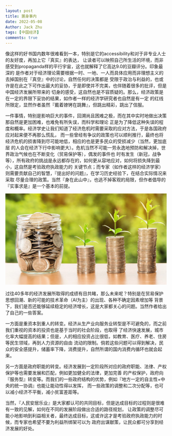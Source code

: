 ```yaml
---
layout: post
title: 置身事内
date: 2022-05-08
Author: Jack Zhu
tags: [中国经济]
comments: true
---
```

像这样的好书国内数年很难看到一本，特别是它的accessibility和对于非专业人士的友好度，再加上它『真实』的表达，
让读者可以映照自己所生活的环境，而非感受到propaganda样的平行宇宙，这也就解释了它高达9.0的豆瓣评分。印象最深的
是作者对于经济理论需要根据一时、一地、一人而具体应用而非理想主义的去掉国别在『真空』中的讨论，自然任何的决策都是
受限于政治与利益的，也或许是在此之下可作出最大的妥协，于是即使并不完美，也伴随着很多的批评，但是中国经济发展所带来的
切身的感受，这自然也是不容质疑的。那么，经济政策是在一定的界限下妥协的结果，如作者一样的经济学研究者也自然是有一定
的红线所限定，显然作者虽然『戴着镣铐在跳舞』，但跳出精彩，跳出了信服。

一件事情，特别是影响巨大的事件，回溯尚且困难之极，而在其中实时地做出决策那自然是更加困难，也难免有所失误，而科学和理论
正是为了降低这种失误的程度和概率。经济学史让我们知道了经济危机时需要采取的应对方法，于是各国政府应对起来便不再那么慌乱，
而一些曾经有争议的政策也可以顺利推行，最终也将经济危机的损害降到尽可能地低，相应的也是更多民众的受损减少（当然，更加底层
的人会在经济下行中影响更大）。危机当然不可能一劳永逸地预防和解决掉，世界政治气候也在不断变化（贸易保护等），偶发的事件也
时有发生（新冠，战争等），所有政府的挑战是永远都存在的，如何更从容地应对，如何将损失降到最小，这自然是考验政府执政能力的
关键节点；而专家（如作者这样的经济学家）则需要贡献自己的智慧，『提出好的问题』，在学习历史经验下，在结合实际情况来采取
尽量合理的政策。当然『身在此山中』，也逃不掉客观的局限，但作者倡导的『实事求是』是一个基本的前提。

![economy](../assets/images/economy.png)

过往40多年的经济发展所取得的成绩有目共睹，那么未来呢？特别是在贸易保护思想回潮、新的可能的技术革命（AI为主）的出现、各种不确定因素增加等
背景下，我们是否还能够延续稳定的经济增长，这是大家都关心的问题。当然作者给出了自己的一些答案。

一方面是重资本到重人的转变。经济从生产业向服务业转型是不可避免的，而之前我们重视的资本的投资也是基于当时的社会阶段，也取得
了经济快速发展，城市化率大幅提高的结果；但是，人的相应投资占比很低，如教育、医疗、养老、住房等民生领域，再到人力资源的自由
流动的限制。倘若这些问题可以得到解决，民众的安全感提升，储蓄率下降，消费提升，自然所谓的国内消费内循环也就会起来。

另一方面是政府职能的转变。经济发展到一定阶段所对应的政府职能、法律、产权保护等也需要发展和匹配，例如更加健全的法律，更加完善
的产权保护，政府向『服务型』转变等。而我们的一些政府结构的优势，例如『地方一定的自主性+中央的统一协调』也能让能动性得以发挥，
而一些政策的调整和二次分配等，也可以减小经济不平衡，减小贫富差距等。

当然，『人民安居乐业』是大家都认可的共同目标，但是达成目标的过程则是很难有一致的见解，如何在不同的发展阶段做出合适的路径规划，
让政策的调整尽可能小地影响到利益相关者，最终达成目标，这或许这才是考验政府执政能力的时候，而专家也希望不要为利益所绑架可以为
政府出谋献策，让民众都可分享到经济发展的好处。